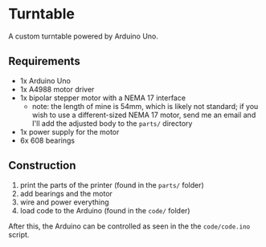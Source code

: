 # Turntable
A custom turntable powered by Arduino Uno.

## Requirements
- 1x Arduino Uno
- 1x A4988 motor driver
- 1x bipolar stepper motor with a NEMA 17 interface
	- note: the length of mine is 54mm, which is likely not standard; if you wish to use a different-sized NEMA 17 motor, send me an email and I'll add the adjusted body to the `parts/` directory
- 1x power supply for the motor
- 6x 608 bearings

## Construction
1. print the parts of the printer (found in the `parts/` folder)
2. add bearings and the motor
3. wire and power everything
4. load code to the Arduino (found in the `code/` folder)

After this, the Arduino can be controlled as seen in the the `code/code.ino` script.

